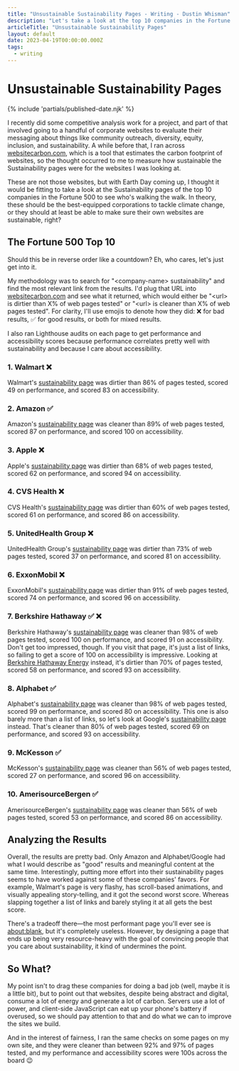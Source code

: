 ```yaml
---
title: "Unsustainable Sustainability Pages - Writing - Dustin Whisman"
description: "Let's take a look at the top 10 companies in the Fortune 500 and see how sustainable their sustainability pages are."
articleTitle: "Unsustainable Sustainability Pages"
layout: default
date: 2023-04-19T00:00:00.000Z
tags:
  - writing
---
```


# Unsustainable Sustainability Pages

{% include 'partials/published-date.njk' %}

I recently did some competitive analysis work for a project, and part of that involved going to a handful of corporate websites to evaluate their messaging about things like community outreach, diversity, equity, inclusion, and sustainability. A while before that, I ran across [websitecarbon.com](https://www.websitecarbon.com/), which is a tool that estimates the carbon footprint of websites, so the thought occurred to me to measure how sustainable the Sustainability pages were for the websites I was looking at.

These are not those websites, but with Earth Day coming up, I thought it would be fitting to take a look at the Sustainability pages of the top 10 companies in the Fortune 500 to see who's walking the walk. In theory, these should be the best-equipped corporations to tackle climate change, or they should at least be able to make sure their own websites are sustainable, right?

## The Fortune 500 Top 10

Should this be in reverse order like a countdown? Eh, who cares, let's just get into it.

My methodology was to search for "&lt;company-name&gt; sustainability" and find the most relevant link from the results. I'd plug that URL into [websitecarbon.com](https://www.websitecarbon.com/) and see what it returned, which would either be "&lt;url&gt; is dirtier than X% of web pages tested" or "&lt;url&gt; is cleaner than X% of web pages tested". For clarity, I'll use emojis to denote how they did: ❌ for bad results, ✅ for good results, or both for mixed results.

I also ran Lighthouse audits on each page to get performance and accessibility scores because performance correlates pretty well with sustainability and because I care about accessibility.

### 1. Walmart ❌

Walmart's [sustainability page](https://corporate.walmart.com/purpose/sustainability) was dirtier than 86% of pages tested, scored 49 on performance, and scored 83 on accessibility.

### 2. Amazon ✅

Amazon's [sustainability page](https://sustainability.aboutamazon.com/) was cleaner than 89% of web pages tested, scored 87 on performance, and scored 100 on accessibility.

### 3. Apple ❌

Apple's [sustainability page](https://www.apple.com/environment/) was dirtier than 68% of web pages tested, scored 62 on performance, and scored 94 on accessibility.

### 4. CVS Health ❌

CVS Health's [sustainability page](https://www.cvshealth.com/impact/healthy-planet/sustainability.html) was dirtier than 60% of web pages tested, scored 61 on performance, and scored 86 on accessibility.

### 5. UnitedHealth Group ❌

UnitedHealth Group's [sustainability page](https://sustainability.uhg.com/) was dirtier than 73% of web pages tested, scored 37 on performance, and scored 81 on accessibility.

### 6. ExxonMobil ❌

ExxonMobil's [sustainability page](https://corporate.exxonmobil.com/news/reporting-and-publications/sustainability-report) was dirtier than 91% of web pages tested, scored 74 on performance, and scored 96 on accessibility.

### 7. Berkshire Hathaway ✅ ❌

Berkshire Hathaway's [sustainability page](https://www.berkshirehathaway.com/sustainability/sustainability.html) was cleaner than 98% of web pages tested, scored 100 on performance, and scored 91 on accessibility. Don't get too impressed, though. If you visit that page, it's just a list of links, so failing to get a score of 100 on accessibility is impressive. Looking at [Berkshire Hathaway Energy](https://brkenergy.com/about-us/sustainability.aspx) instead, it's dirtier than 70% of pages tested, scored 58 on performance, and scored 93 on accessibility.

### 8. Alphabet ✅

Alphabet's [sustainability page](https://abc.xyz/investor/other/sustainability-and-related-information/) was cleaner than 98% of web pages tested, scored 99 on performance, and scored 80 on accessibility. This one is also barely more than a list of links, so let's look at Google's [sustainability page](https://sustainability.google/) instead. That's cleaner than 80% of web pages tested, scored 69 on performance, and scored 93 on accessibility.

### 9. McKesson ✅

McKesson's [sustainability page](https://www.mckesson.com/About-McKesson/Impact/) was cleaner than 56% of web pages tested, scored 27 on performance, and scored 96 on accessibility.

### 10. AmerisourceBergen ✅

AmerisourceBergen's [sustainability page](https://esg.amerisourcebergen.com/) was cleaner than 56% of web pages tested, scored 53 on performance, and scored 86 on accessibility.

## Analyzing the Results

Overall, the results are pretty bad. Only Amazon and Alphabet/Google had what I would describe as "good" results and meaningful content at the same time. Interestingly, putting more effort into their sustainability pages seems to have worked against some of these companies' favors. For example, Walmart's page is very flashy, has scroll-based animations, and visually appealing story-telling, and it got the second worst score. Whereas slapping together a list of links and barely styling it at all gets the best score.

There's a tradeoff there—the most performant page you'll ever see is [about:blank](about:blank), but it's completely useless. However, by designing a page that ends up being very resource-heavy with the goal of convincing people that you care about sustainability, it kind of undermines the point.

## So What?

My point isn't to drag these companies for doing a bad job (well, maybe it is a little bit), but to point out that websites, despite being abstract and digital, consume a lot of energy and generate a lot of carbon. Servers use a lot of power, and client-side JavaScript can eat up your phone's battery if overused, so we should pay attention to that and do what we can to improve the sites we build.

And in the interest of fairness, I ran the same checks on some pages on my own site, and they were cleaner than between 92% and 97% of pages tested, and my performance and accessibility scores were 100s across the board 😉
